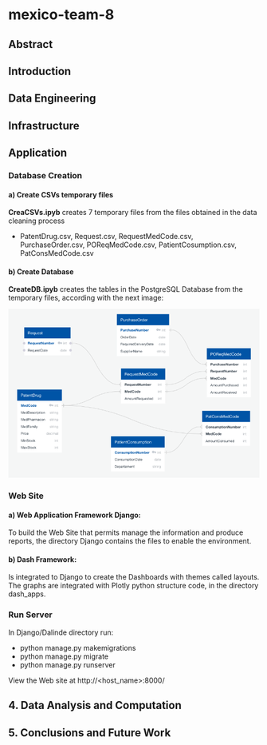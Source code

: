 # mexico-team-8
## Abstract
## Introduction
## Data Engineering
## Infrastructure
## Application
### Database Creation
#### a) Create CSVs temporary files

**CreaCSVs.ipyb** creates 7 temporary files from the files obtained in the data cleaning process
- PatentDrug.csv, Request.csv, RequestMedCode.csv, PurchaseOrder.csv, POReqMedCode.csv, PatientCosumption.csv, PatConsMedCode.csv

#### b) Create Database

**CreateDB.ipyb** creates the tables in the PostgreSQL Database from the temporary files, according with the next image:

![alt text](CreateCSVsDB/DB%20design.png "Database")

### Web Site
#### a) Web Application Framework Django:
To build the Web Site that permits manage the information and produce reports, the directory Django contains the files to enable the environment.

#### b) Dash Framework:
Is integrated to Django to create the Dashboards with themes called layouts. The graphs are integrated with Plotly python structure code, in the directory dash_apps.

### Run Server

In Django/Dalinde directory run:
- python manage.py makemigrations
- python manage.py migrate
- python manage.py runserver

View the Web site at http://<host_name>:8000/

## 4. Data Analysis and Computation
## 5. Conclusions and Future Work
